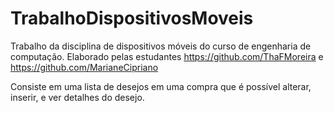 # TrabalhoDispositivosMoveis
Trabalho da disciplina de dispositivos móveis do curso de engenharia de computação. 
Elaborado pelas estudantes https://github.com/ThaFMoreira e https://github.com/MarianeCipriano

Consiste em uma lista de desejos em uma compra que é possível alterar, inserir, e ver detalhes do desejo.
